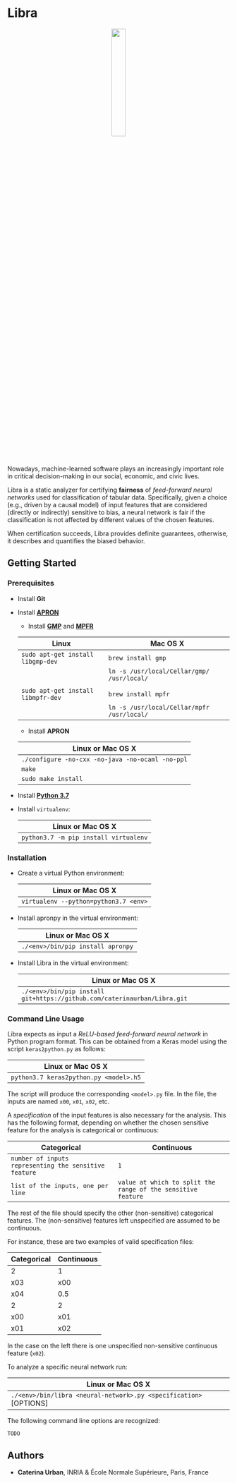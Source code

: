 # Libra

<p align="center">
  <img src ="https://raw.githubusercontent.com/caterinaurban/Libra/master/icon.png" width="25%"/>
</p>

Nowadays, machine-learned software plays an increasingly important role 
in critical decision-making in our social, economic, and civic lives.

Libra is a static analyzer for certifying **fairness** of *feed-forward neural networks* 
used for classification of tabular data. Specifically, 
given a choice (e.g., driven by a causal model) of input features 
that are considered (directly or indirectly) sensitive to bias,
a neural network is fair if the classification 
is not affected by different values of the chosen features. 

When certification succeeds, Libra provides definite guarantees, 
otherwise, it describes and quantifies the biased behavior.

## Getting Started 

### Prerequisites

* Install **Git**

* Install [**APRON**](https://github.com/antoinemine/apron)

    * Install [**GMP**](https://gmplib.org/) and [**MPFR**](https://www.mpfr.org/)
    
    | Linux                              | Mac OS X                                   |
    |------------------------------------| ------------------------------------------ |
    | `sudo apt-get install libgmp-dev`  | `brew install gmp`                         |
    |                                    | `ln -s /usr/local/Cellar/gmp/ /usr/local/` |
    |                                    |                                            |
    | `sudo apt-get install libmpfr-dev` | `brew install mpfr`                        |
    |                                    | `ln -s /usr/local/Cellar/mpfr /usr/local/` |

    * Install **APRON**
    
    | Linux or Mac OS X                                |
    | ------------------------------------------------ |
    | `./configure -no-cxx -no-java -no-ocaml -no-ppl` |
    | `make`                                           |
    | `sudo make install`                              |


* Install [**Python 3.7**](http://www.python.org/)

* Install ``virtualenv``:

    | Linux or Mac OS X                     |
    | ------------------------------------- |
    | `python3.7 -m pip install virtualenv` |


### Installation

* Create a virtual Python environment:

    | Linux or Mac OS X                     |
    | ------------------------------------- |
    | `virtualenv --python=python3.7 <env>` |

* Install apronpy in the virtual environment:

    | Linux or Mac OS X                 |
    | --------------------------------- |
    | `./<env>/bin/pip install apronpy` |

* Install Libra in the virtual environment:

    | Linux or Mac OS X                                                        |
    | ------------------------------------------------------------------------ |
    | `./<env>/bin/pip install git+https://github.com/caterinaurban/Libra.git` | 
    
### Command Line Usage

Libra expects as input a *ReLU-based feed-forward neural network* in Python program format.
This can be obtained from a Keras model using the script `keras2python.py` as follows:

  | Linux or Mac OS X                      |
  | -------------------------------------- |
  | `python3.7 keras2python.py <model>.h5` |
   
The script will produce the corresponding `<model>.py` file. 
In the file, the inputs are named `x00`, `x01`, `x02`, etc. 

A *specification* of the input features is also necessary for the analysis.
This has the following format, 
depending on whether the chosen sensitive feature for the analysis 
is categorical or continuous:

  | Categorical | Continuous |
  | ----------- | ---------- |
  | `number of inputs representing the sensitive feature` | `1` |
  | `list of the inputs, one per line` | `value at which to split the range of the sensitive feature` |

The rest of the file should specify the other (non-sensitive) categorical features. 
The (non-sensitive) features left unspecified are assumed to be continuous. 

For instance, these are two examples of valid specification files:

  | Categorical | Continuous |
  | ----------- | ---------- |
  | 2           | 1          |
  | x03         | x00        |
  | x04         | 0.5        |
  | 2           | 2          |
  | x00         | x01        |
  | x01         | x02        |

In the case on the left there is one unspecified non-sensitive continuous feature (`x02`). 


To analyze a specific neural network  run:

   | Linux or Mac OS X                             |
   | --------------------------------------------- |
   | `./<env>/bin/libra <neural-network>.py <specification>` [OPTIONS] | 
   
The following command line options are recognized:

    TODO

## Authors

* **Caterina Urban**, INRIA & École Normale Supérieure, Paris, France
